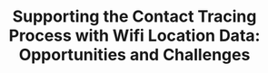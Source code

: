 ---
authors:
- Kaely Hall
- Dong Whi Yoo
- Wenrui Zhang 
- Mehrab Bin Morshed
- Vedant Das Swain 
- Gregory D Abowd
- Munmun De Choudhury
- Alex Endert
- John Stasko
- Jennifer G Kim
link: 
tags:
- Visual Data Analysis
title: 'Supporting the Contact Tracing Process with Wifi Location Data: Opportunities and Challenges'
venue: CHI
year: 2022
---